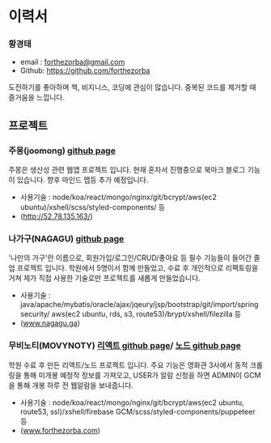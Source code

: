 # 이력서

### 황경태
- email : forthezorba@gmail.com
- Github: https://github.com/forthezorba
   
도전하기를 좋아하며 책, 비지니스, 코딩에 관심이 많습니다. 중복된 코드를 제거할 때 즐거움을 느낍니다.

## 프로젝트

### 주몽(joomong) [github page](https://github.com/forthezorba/joomong)
주몽은 생산성 관련 웹앱 프로젝트 입니다. 현재 혼자서 진행중으로 북마크 블로그 기능이 있습니다. 향후 마인드 맵등 추가 예정입니다.

- 사용기술 : node/koa/react/mongo/nginx/git/bcrypt/aws(ec2 ubuntu)/xshell/scss/styled-components/ 등
- (http://52.78.135.163/)


### 나가구(NAGAGU) [github page](https://github.com/forthezorba/nagagu)
'나만의 가구'란 이름으로, 회원가입/로그인/CRUD/좋아요 등 필수 기능들이 들어간 졸업 프로젝트 입니다. 학원에서 5명이서 함께 만들었고, 수료 후 개인적으로 리팩토링을 거쳐 제가 직접 사용한 기술로만 프로젝트를 새롭게 만들었습니다.
- 사용기술 : java/apache/mybatis/oracle/ajax/jqeury/jsp/bootstrap/git/import/spring security/
             aws(ec2 ubuntu, rds, s3, route53)/brypt/xshell/filezilla 등
- (www.nagagu.ga)

### 무비노티(MOVYNOTY) [리액트 github page](https://github.com/forthezorba/movynoty)/  [노드 github page](https://github.com/forthezorba/movynoty_back)
학원 수료 후 만든 리액트/노드 프로젝트 입니다. 주요 기능은 영화관 3사에서 동적 크롤링을 통해 미개봉 예정작 정보를 가져오고,
USER가 알람 신청을 하면 ADMIN이 GCM을 통해 개봉 하루 전 웹알람을 보내줍니다.
- 사용기술 : node/koa/react/mongo/nginx/git/bcrypt/aws(ec2 ubuntu, route53, ssl)/xshell/firebase GCM/scss/styled-components/puppeteer 등
- (www.forthezorba.com)

